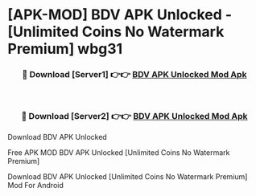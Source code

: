 # [APK-MOD] BDV APK Unlocked - [Unlimited Coins No Watermark Premium] wbg31



<div align="center">
<h3>🔴 Download [Server1] 👉👉 <a href="https://momento.my/?title=BDV_APK_Unlocked">BDV APK Unlocked Mod Apk</a></h3><br>

<h3>🔴 Download [Server2] 👉👉 <a href="https://momento.my/?title=BDV_APK_Unlocked">BDV APK Unlocked Mod Apk</a></h3>
</div>



Download BDV APK Unlocked 

Free APK MOD BDV APK Unlocked [Unlimited Coins No Watermark Premium]

Download BDV APK Unlocked [Unlimited Coins No Watermark Premium] Mod For Android
